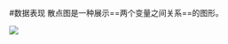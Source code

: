 #数据表现 
散点图是一种展示==两个变量之间关系==的图形。

![](https://raw.githubusercontent.com/a812305914/PMP/main/img/202210112330376.png)

